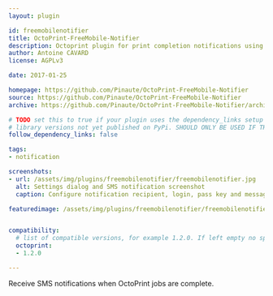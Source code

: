 ```yaml
---
layout: plugin

id: freemobilenotifier
title: OctoPrint-FreeMobile-Notifier
description: Octoprint plugin for print completion notifications using Free (Free is a French telecommunications company)
author: Antoine CAVARD
license: AGPLv3

date: 2017-01-25

homepage: https://github.com/Pinaute/OctoPrint-FreeMobile-Notifier
source: https://github.com/Pinaute/OctoPrint-FreeMobile-Notifier
archive: https://github.com/Pinaute/OctoPrint-FreeMobile-Notifier/archive/master.zip

# TODO set this to true if your plugin uses the dependency_links setup parameter to include
# library versions not yet published on PyPi. SHOULD ONLY BE USED IF THERE IS NO OTHER OPTION!
follow_dependency_links: false

tags:
- notification

screenshots:
- url: /assets/img/plugins/freemobilenotifier/freemobilenotifier.jpg
  alt: Settings dialog and SMS notification screenshot
  caption: Configure notification recipient, login, pass key and message.

featuredimage: /assets/img/plugins/freemobilenotifier/freemobilenotifier.jpg


compatibility:
  # list of compatible versions, for example 1.2.0. If left empty no specific version requirement will be assumed
  octoprint:
  - 1.2.0

---
```


Receive SMS notifications when OctoPrint jobs are complete.